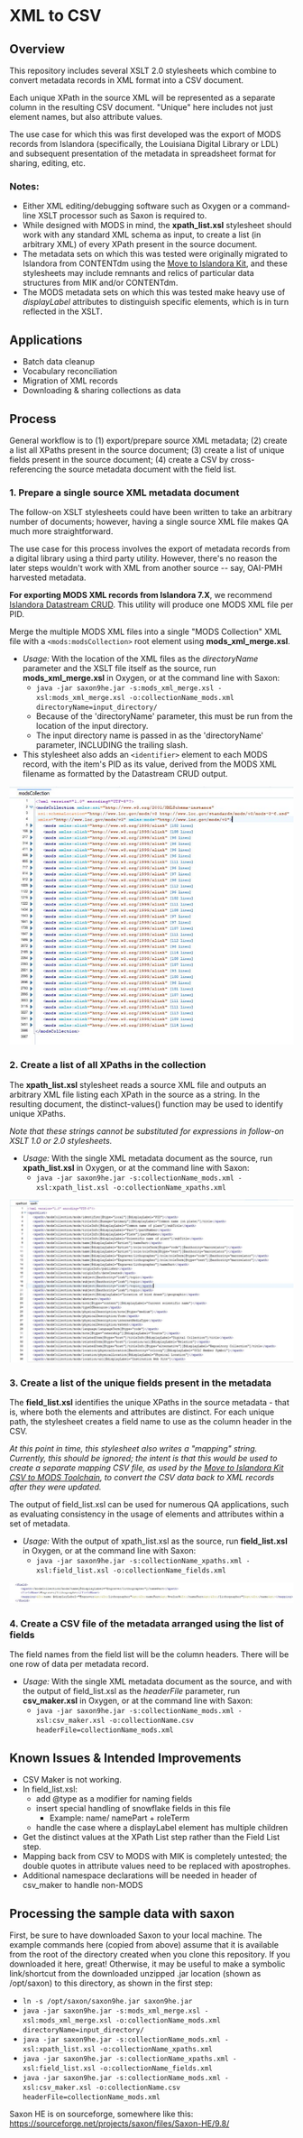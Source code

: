 # XML to CSV

## Overview

This repository includes several XSLT 2.0 stylesheets which combine to convert metadata records in XML format into a CSV document.

Each unique XPath in the source XML will be represented as a separate column in the resulting CSV document. "Unique" here includes not just element names, but also attribute values.

The use case for which this was first developed was the export of MODS records from Islandora (specifically, the Louisiana Digital Library or LDL) and subsequent presentation of the metadata in spreadsheet format for sharing, editing, etc.

### Notes:  

* Either XML editing/debugging software such as Oxygen or a command-line XSLT processor such as Saxon is required to.
* While designed with MODS in mind, the **xpath_list.xsl** stylesheet should work with any standard XML schema as input, to create a list (in arbitrary XML) of every XPath present in the source document.
* The metadata sets on which this was tested were originally migrated to Islandora from CONTENTdm using the [Move to Islandora Kit](https://github.com/MarcusBarnes/mik), and these stylesheets may include remnants and relics of particular data structures from MIK and/or CONTENTdm.
* The MODS metadata sets on which this was tested make heavy use of *displayLabel* attributes to distinguish specific elements, which is in turn reflected in the XSLT.

## Applications

* Batch data cleanup  
* Vocabulary reconciliation
* Migration of XML records
* Downloading & sharing collections as data

## Process

General workflow is to (1) export/prepare source XML metadata; (2) create a list all XPaths present in the source document; (3) create a list of unique fields present in the source document; (4) create a CSV by cross-referencing the source metadata document with the field list.

### 1. Prepare a single source XML metadata document

The follow-on XSLT stylesheets could have been written to take an arbitrary number of documents; however, having a single source XML file makes QA much more straightforward.

The use case for this process involves the export of metadata records from a digital library using a third party utility. However, there's no reason the later steps wouldn't work with XML from another source -- say, OAI-PMH harvested metadata.

**For exporting MODS XML records from Islandora 7.X**, we recommend [Islandora Datastream CRUD](https://github.com/SFULibrary/islandora_datastream_crud). This utility will produce one MODS XML file per PID.

Merge the multiple MODS XML files into a single "MODS Collection" XML file with a `<mods:modsCollection>` root element using **mods_xml_merge.xsl**.
* _Usage:_ With the location of the XML files as the _directoryName_ parameter and the XSLT file itself as the source, run **mods_xml_merge.xsl** in Oxygen, or at the command line with Saxon:
  * `java -jar saxon9he.jar -s:mods_xml_merge.xsl -xsl:mods_xml_merge.xsl -o:collectionName_mods.xml directoryName=input_directory/`  
  * Because of the 'directoryName' parameter, this must be run from the location of the input directory.  
  * The input directory name is passed in as the 'directoryName' parameter, INCLUDING the trailing slash.  
* This stylesheet also adds an `<identifier>` element to each MODS record, with the item's PID as its value, derived from the MODS XML filename as formatted by the Datastream CRUD output.

![Screenshot of modsCollection document in Oxygen](assets/modsCollection_oxygen.JPG)

### 2. Create a list of all XPaths in the collection

The **xpath_list.xsl** stylesheet reads a source XML file and outputs an arbitrary XML file listing each XPath in the source as a string. In the resulting document, the distinct-values() function may be used to identify unique XPaths.

_Note that these strings cannot be substituted for expressions in follow-on XSLT 1.0 or 2.0 stylesheets._

* _Usage:_ With the single XML metadata document as the source, run **xpath_list.xsl** in Oxygen, or at the command line with Saxon:
  * `java -jar saxon9he.jar -s:collectionName_mods.xml -xsl:xpath_list.xsl -o:collectionName_xpaths.xml`

![Screenshot of xpath_list output document in Oxygen](assets/xpath_list_output.JPG)

### 3. Create a list of the unique fields present in the metadata

The **field_list.xsl** identifies the unique XPaths in the source metadata - that is, where both the elements and attributes are distinct. For each unique path, the stylesheet creates a field name to use as the column header in the CSV.

_At this point in time, this stylesheet also writes a "mapping" string. Currently, this should be ignored; the intent is that this would be used to create a separate mapping CSV file, as used by the [Move to Islandora Kit CSV to MODS Toolchain](https://github.com/MarcusBarnes/mik/wiki/Toolchain:-CSV-single-file-objects), to convert the CSV data back to XML records after they were updated._

The output of field_list.xsl can be used for numerous QA applications, such as evaluating consistency in the usage of elements and attributes within a set of metadata.

* _Usage:_ With the output of xpath_list.xsl as the source, run **field_list.xsl** in Oxygen, or at the command line with Saxon:
  * `java -jar saxon9he.jar -s:collectionName_xpaths.xml -xsl:field_list.xsl -o:collectionName_fields.xml`

![Screenshot of field_list output document in Oxygen](assets/field_list_output.JPG)

### 4. Create a CSV file of the metadata arranged using the list of fields

The field names from the field list will be the column headers. There will be one row of data per metadata record.

* _Usage:_ With the single XML metadata document as the source, and with the output of field_list.xsl as the _headerFile_ parameter, run **csv_maker.xsl** in Oxygen, or at the command line with Saxon:
  * `java -jar saxon9he.jar -s:collectionName_mods.xml -xsl:csv_maker.xsl -o:collectionName.csv headerFile=collectionName_mods.xml`


## Known Issues & Intended Improvements

* CSV Maker is not working.
* In field_list.xsl:
    * add @type as a modifier for naming fields
    * insert special handling of snowflake fields in this file
        * Example: name/ namePart + roleTerm
    * handle the case where a displayLabel element has multiple children
* Get the distinct values at the XPath List step rather than the Field List step.
* Mapping back from CSV to MODS with MIK is completely untested; the double quotes in attribute values need to be replaced with apostrophes.
* Additional namespace declarations will be needed in header of csv_maker to handle non-MODS


## Processing the sample data with saxon

First, be sure to have downloaded Saxon to your local machine. The example commands here (copied from above) assume that it is available from the root of the directory created when you clone this repository. If you downloaded it here, great! Otherwise, it may be useful to make a symbolic link/shortcut from the downloaded unzipped .jar location (shown as /opt/saxon) to this directory, as shown in the first step:

* `ln -s /opt/saxon/saxon9he.jar saxon9he.jar`
* `java -jar saxon9he.jar -s:mods_xml_merge.xsl -xsl:mods_xml_merge.xsl -o:collectionName_mods.xml directoryName=input_directory/`
* `java -jar saxon9he.jar -s:collectionName_mods.xml -xsl:xpath_list.xsl -o:collectionName_xpaths.xml`
* `java -jar saxon9he.jar -s:collectionName_xpaths.xml -xsl:field_list.xsl -o:collectionName_fields.xml`
* `java -jar saxon9he.jar -s:collectionName_mods.xml -xsl:csv_maker.xsl -o:collectionName.csv headerFile=collectionName_mods.xml`

Saxon HE is on sourceforge, somewhere like this: https://sourceforge.net/projects/saxon/files/Saxon-HE/9.8/
